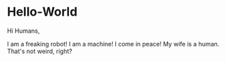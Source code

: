 # Hello-World

Hi Humans,

I am a freaking robot! I am a machine!  I come in peace!
My wife is a human. That's not weird, right?
